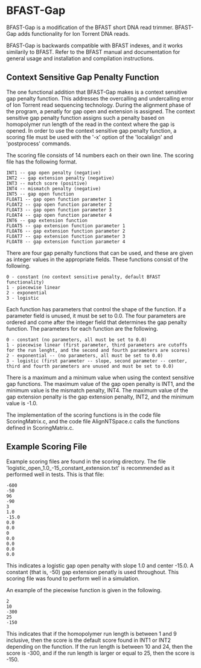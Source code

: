 # BFAST-Gap
BFAST-Gap is a modification of the BFAST short DNA read trimmer.  BFAST-Gap adds functionality for Ion Torrent DNA reads.

BFAST-Gap is backwards compatible with BFAST indexes, and it works similarily to BFAST.  Refer to the BFAST manual and documentation for general usage and installation and compilation instructions.


## Context Sensitive Gap Penalty Function

The one functional addition that BFAST-Gap makes is a context sensitive gap penalty function.  This addresses the overcalling and undercalling error of Ion Torrent read sequencing technology.  During the alignment phase of the program, a penatly for gap open and extension is assigned.  The context sensitive gap penalty function assigns such a penalty based on homopolymer run length of the read in the context where the gap is opened.  In order to use the context sensitive gap penalty function, a scoring file must be used with the '-x' option of the 'localalign' and 'postprocess' commands.

The scoring file consists of 14 numbers each on their own line.  The scoring file has the following format.

```
INT1 -- gap open penalty (negative)
INT2 -- gap extension penalty (negative)
INT3 -- match score (positive)
INT4 -- mismatch penalty (negative)
INT5 -- gap open function
FLOAT1 -- gap open function parameter 1
FLOAT2 -- gap open function parameter 2
FLOAT3 -- gap open function parameter 3
FLOAT4 -- gap open function parameter 4
INT6 -- gap extension function
FLOAT5 -- gap extension function parameter 1
FLOAT6 -- gap extension function parameter 2
FLOAT7 -- gap extension function parameter 3
FLOAT8 -- gap extension function parameter 4
```

There are four gap penalty functions that can be used, and these are given as integer values in the appropriate fields.  These functions consist of the following.

```
0 - constant (no context sensitive penalty, default BFAST functionality)
1 - piecewise linear
2 - exponential
3 - logistic
```

Each function has parameters that control the shape of the function.  If a parameter field is unused, it must be set to 0.0.  The four parameters are ordered and come after the integer field that determines the gap penalty function.  The parameters for each function are the following.

```
0 - constant (no parameters, all must be set to 0.0)
1 - piecewise linear (first parameter, third parameters are cutoffs for the run lenght, and the second and fourth parameters are scores)
2 - exponential -- (no parameters, all must be set to 0.0)
3 - logistic (first parameter -- slope, second parameter -- center, third and fourth parameters are unused and must be set to 0.0)
```

There is a maximum and a minimum value when using the context sensitive gap functions.  The maximum value of the gap open penalty is INT1, and the minimum value is the mismatch penalty, INT4.  The maximum value of the gap extension penalty is the gap extension penalty, INT2, and the minimum value is -1.0.

The implementation of the scoring functions is in the code file ScoringMatrix.c, and the code file AlignNTSpace.c calls the functions defined in ScoringMatrix.c.

## Example Scoring File

Example scoring files are found in the scoring directory.  The file 'logistic_open_1.0_-15_constant_extension.txt' is recommended as it performed well in tests.  This is that file:

```
-600
-50
96
-90
3
1.0
-15.0
0.0
0.0
0
0.0
0.0
0.0
0.0
```

This indicates a logistic gap open penalty with slope 1.0 and center -15.0.  A constant (that is, -50) gap extension penatly is used throughout.  This scoring file was found to perform well in a simulation.

An example of the piecewise function is given in the following.

```
2
10
-300
25
-150
```

This indicates that if the homopolymer run length is between 1 and 9 inclusive, then the score is the default score found in INT1 or INT2 depending on the function.  If the run length is between 10 and 24, then the score is -300, and if the run length is larger or equal to 25, then the score is -150.
